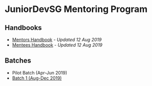 # JuniorDevSG Mentoring Program

## Handbooks

- [Mentors Handbook](./mentors_handbook.md) - *Updated 12 Aug 2019*
- [Mentees Handbook](./mentees_handbook.md) - *Updated 12 Aug 2019*

## Batches

- Pilot Batch (Apr-Jun 2019)
- [Batch 1 (Aug-Dec 2019)](./batch1/README.md)